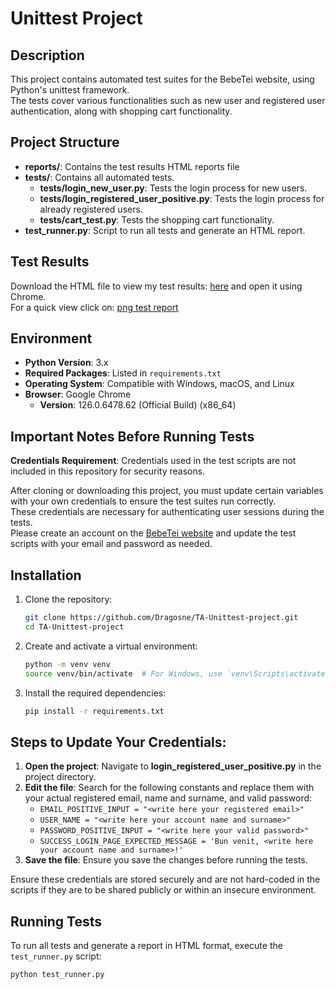 # Unittest Project

## Description

This project contains automated test suites for the BebeTei website, using Python's unittest framework. </br>
The tests cover various functionalities such as new user and registered user authentication, along with shopping cart functionality. </br>

## Project Structure

- **reports/**: Contains the test results HTML reports file
- **tests/**: Contains all automated tests.
  - **tests/login_new_user.py**: Tests the login process for new users.
  - **tests/login_registered_user_positive.py**: Tests the login process for already registered users.
  - **tests/cart_test.py**: Tests the shopping cart functionality.
- **test_runner.py**: Script to run all tests and generate an HTML report.
    
## Test Results

Download the HTML file to view my test results: [here](https://github.com/Dragosne/Portfolio/raw/main/TA-Projects/automation_testing_unit_test_bebetei/reports/Test%20Result_2024-05-21_15-43-58.html) and open it using Chrome. </br>
For a quick view click on: [png test report](https://github.com/Dragosne/Portfolio/blob/main/TA-Projects/TA-Unittest-project/reports/report.png)

## Environment
- **Python Version**: 3.x
- **Required Packages**: Listed in `requirements.txt`
- **Operating System**: Compatible with Windows, macOS, and Linux
- **Browser**: Google Chrome
  - **Version**: 126.0.6478.62 (Official Build) (x86_64)

## Important Notes Before Running Tests

**Credentials Requirement**: Credentials used in the test scripts are not included in this repository for security reasons.

After cloning or downloading this project, you must update certain variables with your own credentials to ensure the test suites run correctly. </br>
These credentials are necessary for authenticating user sessions during the tests. </br>
Please create an account on the [BebeTei website](https://comenzi.bebetei.ro/) and update the test scripts with your email and password as needed.</br>

## Installation

1. Clone the repository:
    ```bash
    git clone https://github.com/Dragosne/TA-Unittest-project.git
    cd TA-Unittest-project
    ```

2. Create and activate a virtual environment:
    ```bash
    python -m venv venv
    source venv/bin/activate  # For Windows, use `venv\Scripts\activate`
    ```

3. Install the required dependencies:
    ```bash
    pip install -r requirements.txt
    ```

## Steps to Update Your Credentials:

1. **Open the project**: Navigate to **login_registered_user_positive.py** in the project directory.
2. **Edit the file**: Search for the following constants and replace them with your actual registered email, name and surname, and valid password:
   - `EMAIL_POSITIVE_INPUT = "<write here your registered email>"`
   - `USER_NAME = "<write here your account name and surname>"`
   - `PASSWORD_POSITIVE_INPUT = "<write here your valid password>"`
   - `SUCCESS_LOGIN_PAGE_EXPECTED_MESSAGE = 'Bun venit, <write here your account name and surname>!'`
3. **Save the file**: Ensure you save the changes before running the tests.

Ensure these credentials are stored securely and are not hard-coded in the scripts if they are to be shared publicly or within an insecure environment.

## Running Tests

To run all tests and generate a report in HTML format, execute the `test_runner.py` script:

```bash
python test_runner.py

